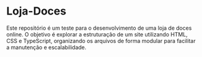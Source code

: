 # Loja-Doces
Este repositório é um teste para o desenvolvimento de uma loja de doces online. O objetivo é explorar a estruturação de um site utilizando HTML, CSS e TypeScript, organizando os arquivos de forma modular para facilitar a manutenção e escalabilidade.
